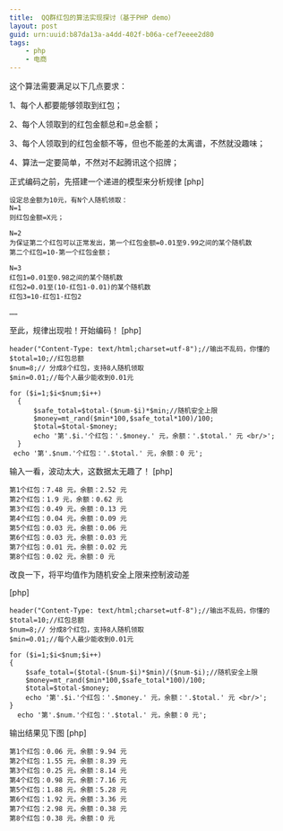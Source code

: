 ```yaml
---
title:  QQ群红包的算法实现探讨（基于PHP demo）
layout: post
guid: urn:uuid:b87da13a-a4dd-402f-b06a-cef7eeee2d80
tags:
    - php
    - 电商
---
```

这个算法需要满足以下几点要求：

1、每个人都要能够领取到红包；

2、每个人领取到的红包金额总和=总金额；

3、每个人领取到的红包金额不等，但也不能差的太离谱，不然就没趣味；

4、算法一定要简单，不然对不起腾讯这个招牌；


正式编码之前，先搭建一个递进的模型来分析规律
[php] 

    设定总金额为10元，有N个人随机领取：  
    N=1   
    则红包金额=X元；   
      
    N=2   
    为保证第二个红包可以正常发出，第一个红包金额=0.01至9.99之间的某个随机数   
    第二个红包=10-第一个红包金额；   
      
    N=3   
    红包1=0.01至0.98之间的某个随机数   
    红包2=0.01至(10-红包1-0.01)的某个随机数   
    红包3=10-红包1-红包2   
      
    ……  

 

至此，规律出现啦！开始编码！
[php] 

    header("Content-Type: text/html;charset=utf-8");//输出不乱码，你懂的    
    $total=10;//红包总额    
    $num=8;// 分成8个红包，支持8人随机领取    
    $min=0.01;//每个人最少能收到0.01元    
            
    for ($i=1;$i<$num;$i++)    
      {    
          $safe_total=$total-($num-$i)*$min;//随机安全上限    
          $money=mt_rand($min*100,$safe_total*100)/100;    
          $total=$total-$money;    
          echo '第'.$i.'个红包：'.$money.' 元，余额：'.$total.' 元 <br/>';    
      }    
     echo '第'.$num.'个红包：'.$total.' 元，余额：0 元';    



 

输入一看，波动太大，这数据太无趣了！
[php] 

    第1个红包：7.48 元，余额：2.52 元   
    第2个红包：1.9 元，余额：0.62 元   
    第3个红包：0.49 元，余额：0.13 元   
    第4个红包：0.04 元，余额：0.09 元   
    第5个红包：0.03 元，余额：0.06 元   
    第6个红包：0.03 元，余额：0.03 元   
    第7个红包：0.01 元，余额：0.02 元   
    第8个红包：0.02 元，余额：0 元  

改良一下，将平均值作为随机安全上限来控制波动差

[php] 

    header("Content-Type: text/html;charset=utf-8");//输出不乱码，你懂的    
    $total=10;//红包总额    
    $num=8;// 分成8个红包，支持8人随机领取    
    $min=0.01;//每个人最少能收到0.01元    
            
    for ($i=1;$i<$num;$i++)    
    {    
        $safe_total=($total-($num-$i)*$min)/($num-$i);//随机安全上限    
        $money=mt_rand($min*100,$safe_total*100)/100;    
        $total=$total-$money;    
        echo '第'.$i.'个红包：'.$money.' 元，余额：'.$total.' 元 <br/>';    
    }    
      echo '第'.$num.'个红包：'.$total.' 元，余额：0 元';    

输出结果见下图
[php] 

    第1个红包：0.06 元，余额：9.94 元   
    第2个红包：1.55 元，余额：8.39 元   
    第3个红包：0.25 元，余额：8.14 元   
    第4个红包：0.98 元，余额：7.16 元   
    第5个红包：1.88 元，余额：5.28 元   
    第6个红包：1.92 元，余额：3.36 元   
    第7个红包：2.98 元，余额：0.38 元   
    第8个红包：0.38 元，余额：0 元  




 

